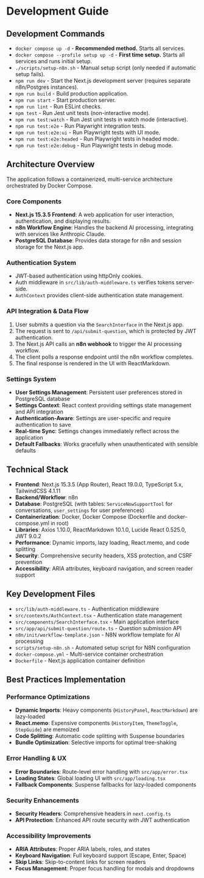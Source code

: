 # Development Guide

## Development Commands

- `docker compose up -d` - **Recommended method.** Starts all services.
- `docker compose --profile setup up -d` - **First time setup.** Starts all services and runs initial setup.
- `./scripts/setup-n8n.sh` - Manual setup script (only needed if automatic setup fails).
- `npm run dev` - Start the Next.js development server (requires separate n8n/Postgres instances).
- `npm run build` - Build production application.
- `npm run start` - Start production server.
- `npm run lint` - Run ESLint checks.
- `npm test` - Run Jest unit tests (non-interactive mode).
- `npm run test:watch` - Run Jest unit tests in watch mode (interactive).
- `npm run test:e2e` - Run Playwright integration tests.
- `npm run test:e2e:ui` - Run Playwright tests with UI mode.
- `npm run test:e2e:headed` - Run Playwright tests in headed mode.
- `npm run test:e2e:debug` - Run Playwright tests in debug mode.

## Architecture Overview

The application follows a containerized, multi-service architecture orchestrated by Docker Compose.

### Core Components
- **Next.js 15.3.5 Frontend**: A web application for user interaction, authentication, and displaying results.
- **n8n Workflow Engine**: Handles the backend AI processing, integrating with services like Anthropic Claude.
- **PostgreSQL Database**: Provides data storage for n8n and session storage for the Next.js app.

### Authentication System
- JWT-based authentication using httpOnly cookies.
- Auth middleware in `src/lib/auth-middleware.ts` verifies tokens server-side.
- `AuthContext` provides client-side authentication state management.

### API Integration & Data Flow
1. User submits a question via the `SearchInterface` in the Next.js app.
2. The request is sent to `/api/submit-question`, which is protected by JWT authentication.
3. The Next.js API calls an **n8n webhook** to trigger the AI processing workflow.
4. The client polls a response endpoint until the n8n workflow completes.
5. The final response is rendered in the UI with ReactMarkdown.

### Settings System
- **User Settings Management**: Persistent user preferences stored in PostgreSQL database
- **Settings Context**: React context providing settings state management and API integration
- **Authentication-Aware**: Settings are user-specific and require authentication to save
- **Real-time Sync**: Settings changes immediately reflect across the application
- **Default Fallbacks**: Works gracefully when unauthenticated with sensible defaults

## Technical Stack

- **Frontend**: Next.js 15.3.5 (App Router), React 19.0.0, TypeScript 5.x, TailwindCSS 4.1.11
- **Backend/Workflow**: n8n
- **Database**: PostgreSQL (with tables: `ServiceNowSupportTool` for conversations, `user_settings` for user preferences)
- **Containerization**: Docker, Docker Compose (Dockerfile and docker-compose.yml in root)
- **Libraries**: Axios 1.10.0, ReactMarkdown 10.1.0, Lucide React 0.525.0, JWT 9.0.2
- **Performance**: Dynamic imports, lazy loading, React.memo, and code splitting
- **Security**: Comprehensive security headers, XSS protection, and CSRF prevention
- **Accessibility**: ARIA attributes, keyboard navigation, and screen reader support

## Key Development Files

-   `src/lib/auth-middleware.ts` - Authentication middleware
-   `src/contexts/AuthContext.tsx` - Authentication state management
-   `src/components/SearchInterface.tsx` - Main application interface
-   `src/app/api/submit-question/route.ts` - Question submission API
-   `n8n/init/workflow-template.json` - N8N workflow template for AI processing
-   `scripts/setup-n8n.sh` - Automated setup script for N8N configuration
-   `docker-compose.yml` - Multi-service container orchestration
-   `Dockerfile` - Next.js application container definition

## Best Practices Implementation

### Performance Optimizations
- **Dynamic Imports**: Heavy components (`HistoryPanel`, `ReactMarkdown`) are lazy-loaded
- **React.memo**: Expensive components (`HistoryItem`, `ThemeToggle`, `StepGuide`) are memoized
- **Code Splitting**: Automatic code splitting with Suspense boundaries
- **Bundle Optimization**: Selective imports for optimal tree-shaking

### Error Handling & UX
- **Error Boundaries**: Route-level error handling with `src/app/error.tsx`
- **Loading States**: Global loading UI with `src/app/loading.tsx`
- **Fallback Components**: Suspense fallbacks for lazy-loaded components

### Security Enhancements
- **Security Headers**: Comprehensive headers in `next.config.ts`
- **API Protection**: Enhanced API route security with JWT authentication

### Accessibility Improvements
- **ARIA Attributes**: Proper ARIA labels, roles, and states
- **Keyboard Navigation**: Full keyboard support (Escape, Enter, Space)
- **Skip Links**: Skip-to-content links for screen readers
- **Focus Management**: Proper focus handling for modals and dropdowns